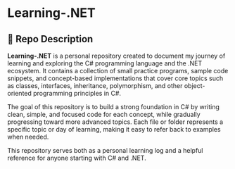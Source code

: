 # Learning-.NET

## 📖 Repo Description

**Learning-.NET** is a personal repository created to document my journey of learning and exploring the C# programming language and the .NET ecosystem. It contains a collection of small practice programs, sample code snippets, and concept-based implementations that cover core topics such as classes, interfaces, inheritance, polymorphism, and other object-oriented programming principles in C#.

The goal of this repository is to build a strong foundation in C# by writing clean, simple, and focused code for each concept, while gradually progressing toward more advanced topics. Each file or folder represents a specific topic or day of learning, making it easy to refer back to examples when needed.

This repository serves both as a personal learning log and a helpful reference for anyone starting with C# and .NET.
